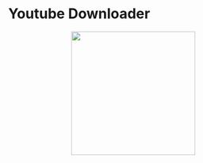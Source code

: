 # Youtube Downloader

<div align="center">
  <img src="https://github.com/0xJuaNc4/YTDownloader/assets/130152767/5228cb89-113f-42f3-85d2-8962f4f57f47" width="250px">
</div>
